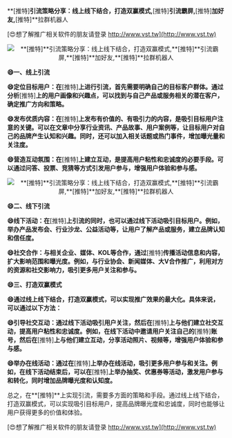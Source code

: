 **[推特]**引流策略分享：线上线下结合，打造双赢模式,**[推特]**引流霸屏,**[推特]**加好友,**[推特]**拉群机器人

[😍想了解推广相关软件的朋友请登录 http://www.vst.tw](http://www.vst.tw)

 <center><img src="https://vst.tw/MP4/tuiguang/png/4.png" alt="**[推特]**引流策略分享：线上线下结合，打造双赢模式,**[推特]**引流霸屏,**[推特]**加好友,**[推特]**拉群机器人"></center>

**😄一、线上引流**

**😄定位目标用户：在**[推特]**上进行引流，首先需要明确自己的目标客户群体。通过分析**[推特]**上的用户画像和兴趣点，可以找到与自己产品或服务相关的潜在客户，确定推广方向和策略。**

**😄发布优质内容：在**[推特]**上发布有价值的、有吸引力的内容，是吸引目标用户注意的关键。可以在文章中分享行业资讯、产品故事、用户案例等，让目标用户对自己的品牌产生认知和兴趣。同时，还可以加入相关话题或热门事件，增加曝光量和关注度。**

**😄营造互动氛围：在**[推特]**上建立互动，是提高用户粘性和忠诚度的必要手段。可以通过问答、投票、竞猜等方式引发用户参与，增强用户体验和参与感。**

 <center><img src="https://vst.tw/MP4/tuiguang/png/4.png" alt="**[推特]**引流策略分享：线上线下结合，打造双赢模式,**[推特]**引流霸屏,**[推特]**加好友,**[推特]**拉群机器人"></center>

**😄二、线下引流**

**😄线下活动：在**[推特]**上引流的同时，也可以通过线下活动吸引目标用户。例如，举办产品发布会、行业沙龙、公益活动等，让用户了解产品或服务，建立品牌认知和信任度。**

**😄社交合作：与相关企业、媒体、KOL等合作，通过**[推特]**传播活动信息和内容，扩大影响范围和曝光度。例如，与行业协会、新闻媒体、大V合作推广，利用对方的资源和社交影响力，吸引更多用户关注和参与。**

**😄三、打造双赢模式**

**😄通过线上线下结合，打造双赢模式，可以实现推广效果的最大化。具体来说，可以通过以下方法：**

**😄引导社交互动：通过线下活动吸引用户关注，然后在**[推特]**上与他们建立社交互动，提高用户粘性和忠诚度。例如，在线下活动中邀请用户关注自己的**[推特]**账号，然后在**[推特]**上与他们建立互动，分享活动照片、视频等，增强用户体验和参与感。**

**😄举办在线活动：通过在**[推特]**上举办在线活动，吸引更多用户参与和关注。例如，在线下活动结束后，可以在**[推特]**上举办抽奖、优惠券等活动，激发用户参与和转化，同时增加品牌曝光度和认知度。**

总之，在**[推特]**上实现引流，需要多方面的策略和手段。通过线上线下结合，打造双赢模式，可以实现吸引目标用户，提高品牌曝光度和忠诚度，同时也能够让用户获得更多的价值和体验。

[😍想了解推广相关软件的朋友请登录 http://www.vst.tw](http://www.vst.tw)



